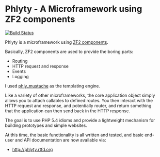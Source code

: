 Phlyty - A Microframework using ZF2 components
==============================================

[![Build Status](https://secure.travis-ci.org/weierophinney/phlyty.png?branch=master)](http://travis-ci.org/weierophinney/phlyty)

Phlyty is a microframework using [ZF2 components](http://packages.zendframework.com/ "ZF2").

Basically, ZF2 components are used to provide the boring parts:

- Routing
- HTTP request and response
- Events
- Logging

I used [phly_mustache](https://github.com/phly/phly_mustache) as the
templating engine.

Like a variety of other microframeworks, the core application object simply
allows you to attach callables to defined routes. You then interact with the
HTTP request and response, and potentially router, and return something that the
application can then send back in the HTTP response.

The goal is to use PHP 5.4 idioms and provide a lightweight mechanism for
building prototypes and simple websites.

At this time, the basic functionality is all written and tested, and
basic end-user and API documentation are now available via:

- http://phlyty.rtfd.org
